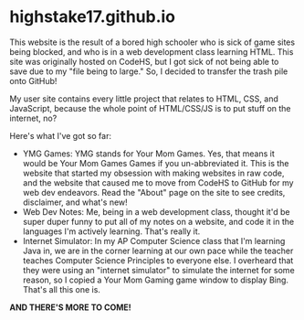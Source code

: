 # highstake17.github.io
This website is the result of a bored high schooler who is sick of game sites being blocked,
and who is in a web development class learning HTML. This site was originally hosted on 
CodeHS, but I got sick of not being able to save due to my "file being to large." So, I decided
to transfer the trash pile onto GitHub!

My user site contains every little project that relates to HTML, CSS, and JavaScript, because the
whole point of HTML/CSS/JS is to put stuff on the internet, no?

Here's what I've got so far:
- YMG Games:
    YMG stands for Your Mom Games. Yes, that means it would be Your Mom Games Games if you
    un-abbreviated it. This is the website that started my obsession with making websites in
    raw code, and the website that caused me to move from CodeHS to GitHub for my web dev
    endeavors. Read the "About" page on the site to see credits, disclaimer, and what's new!
- Web Dev Notes:
    Me, being in a web development class, thought it'd be super duper funny to put all of my
    notes on a website, and code it in the languages I'm actively learning. That's really it.
- Internet Simulator:
    In my AP Computer Science class that I'm learning Java in, we are in the corner learning at
    our own pace while the teacher teaches Computer Science Principles to everyone else. I
    overheard that they were using an "internet simulator" to simulate the internet for some
    reason, so I copied a Your Mom Gaming game window to display Bing. That's all this one is.

**AND THERE'S MORE TO COME!**